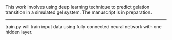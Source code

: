 This work involves using deep learning technique to predict gelation transition in a simulated gel system.
The manuscript is in preparation.

----------
train.py will train input data using fully connected neural network with one hidden layer.

